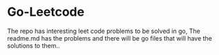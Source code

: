 # Go-Leetcode
The repo has interesting leet code problems to be solved in go, The readme.md has the problems and there will be go files that will have the solutions to them..
